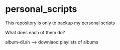 # personal_scripts

This repository is only to backup my personal scripts

What does each of them do?

album-dl.sh --> downlaod playlists of albums
